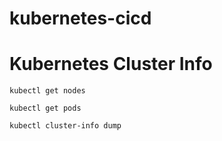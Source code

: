 # kubernetes-cicd

# Kubernetes Cluster Info

```
kubectl get nodes
```

```
kubectl get pods
```
```
kubectl cluster-info dump
```